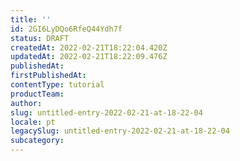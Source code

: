```yaml
---
title: ''
id: 2GI6LyDQo6RfeQ44Ydh7f
status: DRAFT
createdAt: 2022-02-21T18:22:04.420Z
updatedAt: 2022-02-21T18:22:09.476Z
publishedAt: 
firstPublishedAt: 
contentType: tutorial
productTeam: 
author: 
slug: untitled-entry-2022-02-21-at-18-22-04
locale: pt
legacySlug: untitled-entry-2022-02-21-at-18-22-04
subcategory: 
---
```



